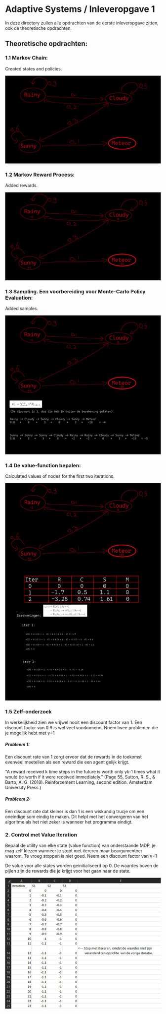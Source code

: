 # Adaptive Systems / Inleveropgave 1
In deze directory zullen alle opdrachten van de eerste inleveropgave zitten, ook de theoretische opdrachten.

## Theoretische opdrachten:
### 1.1 Markov Chain:
Created states and policies.

![1.1](https://github.com/Kwuffin/Adaptive-Systems/blob/main/Inleveropgave%201/1.1%20Markov%20Chain.png "Opdracht 1.1")

### 1.2 Markov Reward Process:
Added rewards.

![1.2](https://github.com/Kwuffin/Adaptive-Systems/blob/main/Inleveropgave%201/1.2%20Markov%20Reward%20Process.png "Opdracht 1.2")

### 1.3 Sampling. Een voorbereiding voor Monte-Carlo Policy Evaluation:
Added samples.

![1.3](https://github.com/Kwuffin/Adaptive-Systems/blob/main/Inleveropgave%201/1.3%20Sampling.png "Opdracht 1.3")

### 1.4 De value-function bepalen:
Calculated values of nodes for the first two iterations.

![1.4](https://github.com/Kwuffin/Adaptive-Systems/blob/main/Inleveropgave%201/1.4%20De%20value-function%20bepalen.png "Opdracht 1.4")

### 1.5 Zelf-onderzoek
 In werkelijkheid zien we vrijwel nooit een discount factor van 1. Een discount factor van 0.9 is wel veel voorkomend. Noem twee problemen die je mogelijk hebt met γ=1

##### Probleem 1:
Een discount rate van 1 zorgt ervoor dat de rewards in de toekomst evenveel meetellen als een reward die een agent gelijk krijgt.


"A reward received k time steps in the future is worth only γk-1 times what it would be worth if it were
received immediately." 
(Page 55, Sutton, R. S., & Barto, A. G. (2018). Reinforcement Learning, second edition. Amsterdam University Press.)

##### Probleem 2:
Een discount rate dat kleiner is dan 1 is een wiskundig trucje om een oneindige som eindig te maken.
Dit helpt met het convergeren van het algoritme als het niet zeker is wanneer het programma eindigt.

### 2. Control met Value Iteration
Bepaal de utility van elke state (value function) van onderstaande MDP, je mag zelf kiezen wanneer je stopt met itereren maar beargumenteer waarom. Te vroeg stoppen is niet goed. Neem een discount factor van γ=1

De value voor alle states worden geinitialiseerd op 0. De waardes boven de pijlen zijn de rewards die je krijgt voor het gaan naar de state.

![2.](https://github.com/Kwuffin/Adaptive-Systems/blob/main/Inleveropgave%201/2.0%20Control%20met%20Value%20Iteration.png "Opdracht 2.")